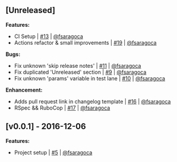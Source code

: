 ## [Unreleased]

**Features:**
- CI Setup | [#13](https://github.com/fsaragoca/fastlane-plugin-changelog_generator/pull/13) | [@fsaragoca](https://github.com/fsaragoca)
- Actions refactor & small improvements | [#19](https://github.com/fsaragoca/fastlane-plugin-changelog_generator/pull/19) | [@fsaragoca](https://github.com/fsaragoca)

**Bugs:**
- Fix unknown 'skip release notes' | [#11](https://github.com/fsaragoca/fastlane-plugin-changelog_generator/pull/11) | [@fsaragoca](https://github.com/fsaragoca)
- Fix duplicated 'Unreleased' section | [#9](https://github.com/fsaragoca/fastlane-plugin-changelog_generator/pull/9) | [@fsaragoca](https://github.com/fsaragoca)
- Fix unknown 'params' variable in test lane | [#10](https://github.com/fsaragoca/fastlane-plugin-changelog_generator/pull/10) | [@fsaragoca](https://github.com/fsaragoca)

**Enhancement:**
- Adds pull request link in changelog template | [#16](https://github.com/fsaragoca/fastlane-plugin-changelog_generator/pull/16) | [@fsaragoca](https://github.com/fsaragoca)
- RSpec && RuboCop | [#17](https://github.com/fsaragoca/fastlane-plugin-changelog_generator/pull/17) | [@fsaragoca](https://github.com/fsaragoca)

## [v0.0.1] - 2016-12-06

**Features:**
- Project setup | [#5](https://github.com/fsaragoca/fastlane-plugin-changelog_generator/pull/5) | [@fsaragoca](https://github.com/fsaragoca)
